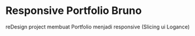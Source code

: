 # Responsive Portfolio Bruno
reDesign project membuat Portfolio menjadi responsive (Slicing ui Logance)
